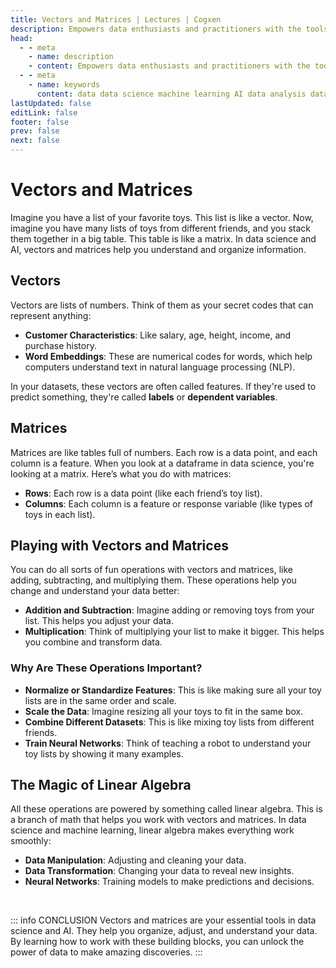 ```yaml
---
title: Vectors and Matrices | Lectures | Cogxen
description: Empowers data enthusiasts and practitioners with the tools and knowledge to unlock the potential of data.
head:
  - - meta
    - name: description
    - content: Empowers data enthusiasts and practitioners with the tools and knowledge to unlock the potential of data.
  - - meta
    - name: keywords
      content: data data science machine learning AI data analysis data-driven data enthusiasts data practitioners
lastUpdated: false
editLink: false
footer: false
prev: false
next: false
---
```


# Vectors and Matrices

Imagine you have a list of your favorite toys. This list is like a vector. Now, imagine you have many lists of toys from different friends, and you stack them together in a big table. This table is like a matrix. In data science and AI, vectors and matrices help you understand and organize information.

## Vectors

Vectors are lists of numbers. Think of them as your secret codes that can represent anything:

<ImageCard
img_url="https://i.imgur.com/HN7Ryae.png"
alt="Vectors"
caption="Vectors"
copyright_owner="en.wikipedia.org"
:bordered="true"
/>

- **Customer Characteristics**: Like salary, age, height, income, and purchase history.
- **Word Embeddings**: These are numerical codes for words, which help computers understand text in natural language processing (NLP).

In your datasets, these vectors are often called features. If they're used to predict something, they're called **labels** or **dependent variables**.

## Matrices

Matrices are like tables full of numbers. Each row is a data point, and each column is a feature. When you look at a dataframe in data science, you're looking at a matrix. Here’s what you do with matrices:

- **Rows**: Each row is a data point (like each friend’s toy list).
- **Columns**: Each column is a feature or response variable (like types of toys in each list).

## Playing with Vectors and Matrices

You can do all sorts of fun operations with vectors and matrices, like adding, subtracting, and multiplying them. These operations help you change and understand your data better:

- **Addition and Subtraction**: Imagine adding or removing toys from your list. This helps you adjust your data.
- **Multiplication**: Think of multiplying your list to make it bigger. This helps you combine and transform data.

### Why Are These Operations Important?

- **Normalize or Standardize Features**: This is like making sure all your toy lists are in the same order and scale.
- **Scale the Data**: Imagine resizing all your toys to fit in the same box.
- **Combine Different Datasets**: This is like mixing toy lists from different friends.
- **Train Neural Networks**: Think of teaching a robot to understand your toy lists by showing it many examples.

## The Magic of Linear Algebra

All these operations are powered by something called linear algebra. This is a branch of math that helps you work with vectors and matrices. In data science and machine learning, linear algebra makes everything work smoothly:

- **Data Manipulation**: Adjusting and cleaning your data.
- **Data Transformation**: Changing your data to reveal new insights.
- **Neural Networks**: Training models to make predictions and decisions.

<br />

::: info CONCLUSION
Vectors and matrices are your essential tools in data science and AI. They help you organize, adjust, and understand your data. By learning how to work with these building blocks, you can unlock the power of data to make amazing discoveries.
:::
